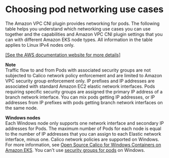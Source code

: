 # Choosing pod networking use cases<a name="pod-networking-use-cases"></a>

The Amazon VPC CNI plugin provides networking for pods\. The following table helps you understand which networking use cases you can use together and the capabilities and Amazon VPC CNI plugin settings that you can with different Amazon EKS node types\. All information in the table applies to Linux IPv4 nodes only\.

[\[See the AWS documentation website for more details\]](http://docs.aws.amazon.com/eks/latest/userguide/pod-networking-use-cases.html)

**Note**  
Traffic flow to and from Pods with associated security groups are not subjected to Calico network policy enforcement and are limited to Amazon VPC security group enforcement only\. 
IP prefixes and IP addresses are associated with standard Amazon EC2 elastic network interfaces\. Pods requiring specific security groups are assigned the primary IP address of a branch network interface\. You can mix pods getting IP addresses, or IP addresses from IP prefixes with pods getting branch network interfaces on the same node\.

**Windows nodes**  
Each Windows node only supports one network interface and secondary IP addresses for Pods\. The maximum number of Pods for each node is equal to the number of IP addresses that you can assign to each Elastic network interface, minus one\. Calico network policies are supported on Windows\. For more information, see [Open Source Calico for Windows Containers on Amazon EKS](http://aws.amazon.com/blogs/containers/open-source-calico-for-windows-containers-on-amazon-eks/)\. You can't use [security groups for pods](security-groups-for-pods.md) on Windows\.